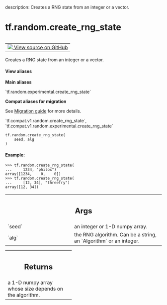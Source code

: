 description: Creates a RNG state from an integer or a vector.

<div itemscope itemtype="http://developers.google.com/ReferenceObject">
<meta itemprop="name" content="tf.random.create_rng_state" />
<meta itemprop="path" content="Stable" />
</div>

# tf.random.create_rng_state

<!-- Insert buttons and diff -->

<table class="tfo-notebook-buttons tfo-api nocontent" align="left">
<td>
  <a target="_blank" href="https://github.com/tensorflow/tensorflow/blob/r2.3/tensorflow/python/ops/stateful_random_ops.py#L186-L207">
    <img src="https://www.tensorflow.org/images/GitHub-Mark-32px.png" />
    View source on GitHub
  </a>
</td>
</table>



Creates a RNG state from an integer or a vector.

<section class="expandable">
  <h4 class="showalways">View aliases</h4>
  <p>
<b>Main aliases</b>
<p>`tf.random.experimental.create_rng_state`</p>

<b>Compat aliases for migration</b>
<p>See
<a href="https://www.tensorflow.org/guide/migrate">Migration guide</a> for
more details.</p>
<p>`tf.compat.v1.random.create_rng_state`, `tf.compat.v1.random.experimental.create_rng_state`</p>
</p>
</section>

<pre class="devsite-click-to-copy prettyprint lang-py tfo-signature-link">
<code>tf.random.create_rng_state(
    seed, alg
)
</code></pre>



<!-- Placeholder for "Used in" -->


#### Example:



```
>>> tf.random.create_rng_state(
...     1234, "philox")
array([1234,    0,    0])
>>> tf.random.create_rng_state(
...     [12, 34], "threefry")
array([12, 34])
```

<!-- Tabular view -->
 <table class="responsive fixed orange">
<colgroup><col width="214px"><col></colgroup>
<tr><th colspan="2"><h2 class="add-link">Args</h2></th></tr>

<tr>
<td>
`seed`
</td>
<td>
an integer or 1-D numpy array.
</td>
</tr><tr>
<td>
`alg`
</td>
<td>
the RNG algorithm. Can be a string, an `Algorithm` or an integer.
</td>
</tr>
</table>



<!-- Tabular view -->
 <table class="responsive fixed orange">
<colgroup><col width="214px"><col></colgroup>
<tr><th colspan="2"><h2 class="add-link">Returns</h2></th></tr>
<tr class="alt">
<td colspan="2">
a 1-D numpy array whose size depends on the algorithm.
</td>
</tr>

</table>

